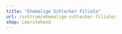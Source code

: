 ```yaml
---
title: "Ehemalige Schlecker Filiale"
url: /sottrum/ehemalige-schlecker-filiale/
shop: Leerstehend
---
```

